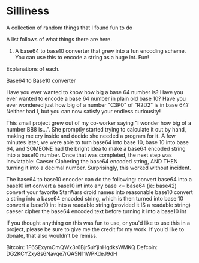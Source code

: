 # Silliness
A collection of random things that I found fun to do

A list follows of what things there are here.

1) A base64 to base10 converter that grew into a fun encoding scheme. You can use this to encode a string as a huge int. Fun!


Explanations of each.

Base64 to Base10 converter

Have you ever wanted to know how big a base 64 number is? Have you ever wanted to encode a base 64 number in plain old base 10? Have you ever wondered just how big of a number "C3P0" of "R2D2" is in base 64? Neither had I, but you can now satisfy your endless curiousity!

This small project grew out of my co-worker saying "I wonder how big of a number BB8 is...". She promptly started trying to calculate it out by hand, making me cry inside and decide she needed a program for it. A few minutes later, we were able to turn base64 into base 10, base 10 into base 64, and SOMEONE had the bright idea to make a base64 encoded string into a base10 number. Once that was completed, the next step was ineviatable: Caeser Ciphering the base64 encoded string, AND THEN turning it into a decimal number. Surprisingly, this worked without incident.

The base64 to base10 encoder can do the following:
  convert base64 into a base10 int
  convert a base10 int into any base <= base64 (ie: base42)
  convert your favorite StarWars droid names into reasonable base10
  convert a string into a base64 encoded string, which is then turned into base 10
  convert a base10 int into a readable string (provided it IS a readable string)
  caeser cipher the base64 encoded text before turning it into a base10 int
  

If you thought anything on this was fun to use, or you'd like to use this in a project, please be sure to give me the credit for my work. If you'd like to donate, that also wouldn't be remiss.

Bitcoin: 1F6SExymCmQWx3r6Bjr5uYjinHqdksWMKQ
Defcoin: DG2KCYZxy8s6Navqe7rQA5N11WPKdeJ9dH
